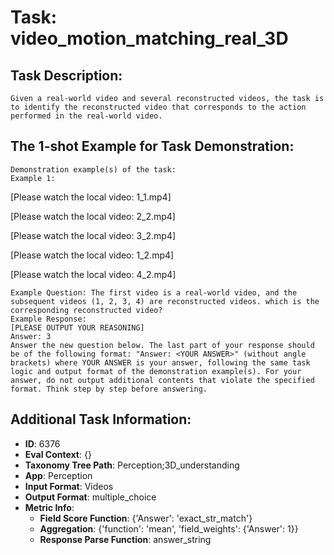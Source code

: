 # Task: video_motion_matching_real_3D

## Task Description:

```
Given a real-world video and several reconstructed videos, the task is to identify the reconstructed video that corresponds to the action performed in the real-world video.
```

## The 1-shot Example for Task Demonstration:

```
Demonstration example(s) of the task:
Example 1:
```

[Please watch the local video: 1_1.mp4]

[Please watch the local video: 2_2.mp4]

[Please watch the local video: 3_2.mp4]

[Please watch the local video: 1_2.mp4]

[Please watch the local video: 4_2.mp4]

```
Example Question: The first video is a real-world video, and the subsequent videos (1, 2, 3, 4) are reconstructed videos. which is the corresponding reconstructed video?
Example Response:
[PLEASE OUTPUT YOUR REASONING]
Answer: 3
Answer the new question below. The last part of your response should be of the following format: "Answer: <YOUR ANSWER>" (without angle brackets) where YOUR ANSWER is your answer, following the same task logic and output format of the demonstration example(s). For your answer, do not output additional contents that violate the specified format. Think step by step before answering.
```

## Additional Task Information:

- **ID**: 6376
- **Eval Context**: {}
- **Taxonomy Tree Path**: Perception;3D_understanding
- **App**: Perception
- **Input Format**: Videos
- **Output Format**: multiple_choice
- **Metric Info**:
  - **Field Score Function**: {'Answer': 'exact_str_match'}
  - **Aggregation**: {'function': 'mean', 'field_weights': {'Answer': 1}}
  - **Response Parse Function**: answer_string
